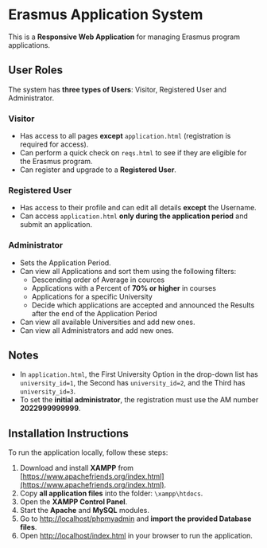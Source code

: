 # Erasmus Application System

This is a **Responsive Web Application** for managing Erasmus program applications.

## User Roles

The system has **three types of Users**: Visitor, Registered User and Administrator.

### Visitor
- Has access to all pages **except** `application.html` (registration is required for access).
- Can perform a quick check on `reqs.html` to see if they are eligible for the Erasmus program.
- Can register and upgrade to a **Registered User**.

### Registered User
- Has access to their profile and can edit all details **except** the Username.
- Can access `application.html` **only during the application period** and submit an application.

### Administrator
- Sets the Application Period.
- Can view all Applications and sort them using the following filters:
  - Descending order of Average in cources
  - Applications with a Percent of **70% or higher** in courses
  - Applications for a specific University
  - Decide which applications are accepted and announced the Results after the end of the Application Period
- Can view all available Universities and add new ones.
- Can view all Administrators and add new ones.

## Notes
- In `application.html`, the First University Option in the drop-down list has `university_id=1`, the Second has `university_id=2`, and the Third has `university_id=3`.
- To set the **initial administrator**, the registration must use the AM number **2022999999999**.

## Installation Instructions

To run the application locally, follow these steps:

1. Download and install **XAMPP** from [https://www.apachefriends.org/index.html](https://www.apachefriends.org/index.html).
2. Copy **all application files** into the folder: `\xampp\htdocs`.
3. Open the **XAMPP Control Panel**.
4. Start the **Apache** and **MySQL** modules.
5. Go to [http://localhost/phpmyadmin](http://localhost/phpmyadmin) and **import the provided Database files**.
6. Open [http://localhost/index.html](http://localhost/index.html) in your browser to run the application.
